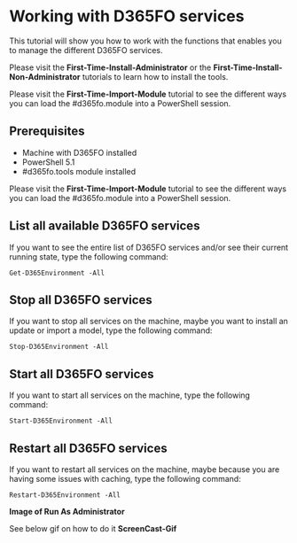 ﻿# **Working with D365FO services**

This tutorial will show you how to work with the functions that enables you to manage the different D365FO services.

Please visit the **First-Time-Install-Administrator** or the **First-Time-Install-Non-Administrator** tutorials to learn how to install the tools.

Please visit the **First-Time-Import-Module** tutorial to see the different ways you can load the #d365fo.module into a PowerShell session.

## **Prerequisites**
* Machine with D365FO installed
* PowerShell 5.1
* #d365fo.tools module installed

Please visit the **First-Time-Import-Module** tutorial to see the different ways you can load the #d365fo.module into a PowerShell session.

## **List all available D365FO services**
If you want to see the entire list of D365FO services and/or see their current running state, type the following command:

```
Get-D365Environment -All
```

## **Stop all D365FO services**
If you want to stop all services on the machine, maybe you want to install an update or import a model, type the following command:

```
Stop-D365Environment -All
```

## **Start all D365FO services**
If you want to start all services on the machine, type the following command:

```
Start-D365Environment -All
```

## **Restart all D365FO services**
If you want to restart all services on the machine, maybe because you are having some issues with caching, type the following command:

```
Restart-D365Environment -All
```

**Image of Run As Administrator**

See below gif on how to do it
**ScreenCast-Gif**

